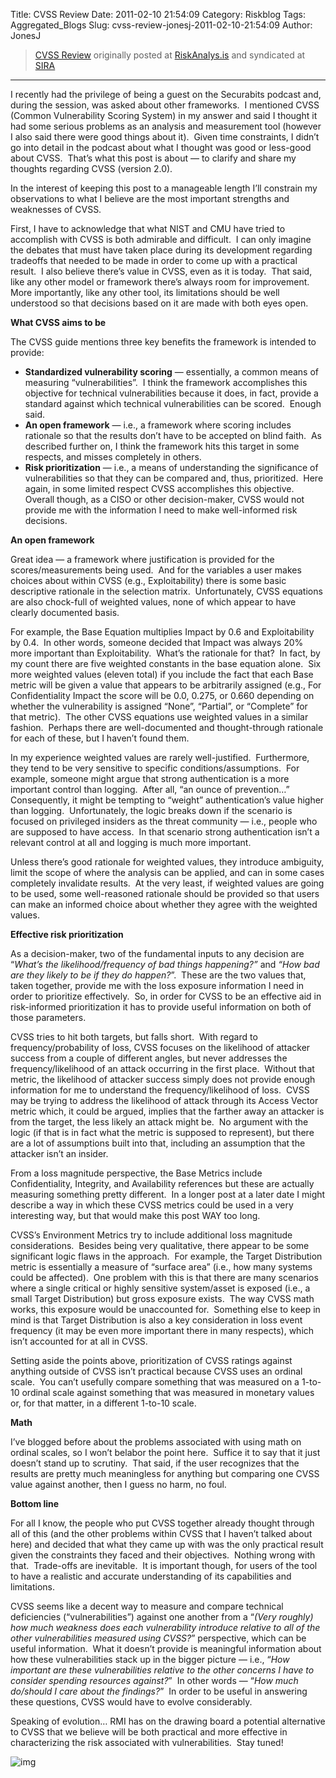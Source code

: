 Title: CVSS Review
Date: 2011-02-10 21:54:09
Category: Riskblog
Tags: Aggregated_Blogs
Slug: cvss-review-jonesj-2011-02-10-21:54:09
Author: JonesJ

>[CVSS Review](http://feedproxy.google.com/~r/Riskanalysis/~3/bbRQI9QQOxY/) originally posted at [RiskAnalys.is](http://riskmanagementinsight.com/riskanalysis) and syndicated at [SIRA](http://societyinforisk.org)
***
I recently had the privilege of being a guest on the Securabits podcast and, during the session, was asked about other frameworks.  I mentioned CVSS (Common Vulnerability Scoring System) in my answer and said I thought it had some serious problems as an analysis and measurement tool (however I also said there were good things about it).  Given time constraints, I didn’t go into detail in the podcast about what I thought was good or less-good about CVSS.  That’s what this post is about — to clarify and share my thoughts regarding CVSS (version 2.0).

In the interest of keeping this post to a manageable length I’ll constrain my observations to what I believe are the most important strengths and weaknesses of CVSS.

First, I have to acknowledge that what NIST and CMU have tried to accomplish with CVSS is both admirable and difficult.  I can only imagine the debates that must have taken place during its development regarding tradeoffs that needed to be made in order to come up with a practical result.  I also believe there’s value in CVSS, even as it is today.  That said, like any other model or framework there’s always room for improvement.  More importantly, like any other tool, its limitations should be well understood so that decisions based on it are made with both eyes open.

**What CVSS aims to be**

The CVSS guide mentions three key benefits the framework is intended to provide:

-   **Standardized vulnerability scoring** — essentially, a common means of measuring “vulnerabilities”.  I think the framework accomplishes this objective for technical vulnerabilities because it does, in fact, provide a standard against which technical vulnerabilities can be scored.  Enough said.
-   **An open framework** — i.e., a framework where scoring includes rationale so that the results don’t have to be accepted on blind faith.  As described further on, I think the framework hits this target in some respects, and misses completely in others.
-   **Risk prioritization** — i.e., a means of understanding the significance of vulnerabilities so that they can be compared and, thus, prioritized.  Here again, in some limited respect CVSS accomplishes this objective.  Overall though, as a CISO or other decision-maker, CVSS would not provide me with the information I need to make well-informed risk decisions.

**An open framework**

Great idea — a framework where justification is provided for the scores/measurements being used.  And for the variables a user makes choices about within CVSS (e.g., Exploitability) there is some basic descriptive rationale in the selection matrix.  Unfortunately, CVSS equations are also chock-full of weighted values, none of which appear to have clearly documented basis.

For example, the Base Equation multiplies Impact by 0.6 and Exploitability by 0.4.  In other words, someone decided that Impact was always 20% more important than Exploitability.  What’s the rationale for that?  In fact, by my count there are five weighted constants in the base equation alone.  Six more weighted values (eleven total) if you include the fact that each Base metric will be given a value that appears to be arbitrarily assigned (e.g., For Confidentiality Impact the score will be 0.0, 0.275, or 0.660 depending on whether the vulnerability is assigned “None”, “Partial”, or “Complete” for that metric).  The other CVSS equations use weighted values in a similar fashion.  Perhaps there are well-documented and thought-through rationale for each of these, but I haven’t found them.

In my experience weighted values are rarely well-justified.  Furthermore, they tend to be very sensitive to specific conditions/assumptions.  For example, someone might argue that strong authentication is a more important control than logging.  After all, “an ounce of prevention…”   Consequently, it might be tempting to “weight” authentication’s value higher than logging.  Unfortunately, the logic breaks down if the scenario is focused on privileged insiders as the threat community — i.e., people who are supposed to have access.  In that scenario strong authentication isn’t a relevant control at all and logging is much more important.

Unless there’s good rationale for weighted values, they introduce ambiguity, limit the scope of where the analysis can be applied, and can in some cases completely invalidate results.  At the very least, if weighted values are going to be used, some well-reasoned rationale should be provided so that users can make an informed choice about whether they agree with the weighted values.

**Effective risk prioritization**

As a decision-maker, two of the fundamental inputs to any decision are “*What’s the likelihood/frequency of bad things happening?”* and *“How bad are they likely to be if they do happen?*”.  These are the two values that, taken together, provide me with the loss exposure information I need in order to prioritize effectively.  So, in order for CVSS to be an effective aid in risk-informed prioritization it has to provide useful information on both of those parameters.

CVSS tries to hit both targets, but falls short.  With regard to frequency/probability of loss, CVSS focuses on the likelihood of attacker success from a couple of different angles, but never addresses the frequency/likelihood of an attack occurring in the first place.  Without that metric, the likelihood of attacker success simply does not provide enough information for me to understand the frequency/likelihood of loss.  CVSS may be trying to address the likelihood of attack through its Access Vector metric which, it could be argued, implies that the farther away an attacker is from the target, the less likely an attack might be.  No argument with the logic (if that is in fact what the metric is supposed to represent), but there are a lot of assumptions built into that, including an assumption that the attacker isn’t an insider.

From a loss magnitude perspective, the Base Metrics include Confidentiality, Integrity, and Availability references but these are actually measuring something pretty different.  In a longer post at a later date I might describe a way in which these CVSS metrics could be used in a very interesting way, but that would make this post WAY too long.

CVSS’s Environment Metrics try to include additional loss magnitude considerations.  Besides being very qualitative, there appear to be some significant logic flaws in the approach.  For example, the Target Distribution metric is essentially a measure of “surface area” (i.e., how many systems could be affected).  One problem with this is that there are many scenarios where a single critical or highly sensitive system/asset is exposed (i.e., a small Target Distribution) but gross exposure exists.  The way CVSS math works, this exposure would be unaccounted for.  Something else to keep in mind is that Target Distribution is also a key consideration in loss event frequency (it may be even more important there in many respects), which isn’t accounted for at all in CVSS.

Setting aside the points above, prioritization of CVSS ratings against anything outside of CVSS isn’t practical because CVSS uses an ordinal scale.  You can’t usefully compare something that was measured on a 1-to-10 ordinal scale against something that was measured in monetary values or, for that matter, in a different 1-to-10 scale.

**Math**

I’ve blogged before about the problems associated with using math on ordinal scales, so I won’t belabor the point here.  Suffice it to say that it just doesn’t stand up to scrutiny.  That said, if the user recognizes that the results are pretty much meaningless for anything but comparing one CVSS value against another, then I guess no harm, no foul.

**Bottom line**

For all I know, the people who put CVSS together already thought through all of this (and the other problems within CVSS that I haven’t talked about here) and decided that what they came up with was the only practical result given the constraints they faced and their objectives.  Nothing wrong with that.  Trade-offs are inevitable.  It is important though, for users of the tool to have a realistic and accurate understanding of its capabilities and limitations.

CVSS seems like a decent way to measure and compare technical deficiencies (“vulnerabilities”) against one another from a “*(Very roughly) how much weakness does each vulnerability introduce relative to all of the other vulnerabilities measured using CVSS?*” perspective, which can be useful information.  What it doesn’t provide is meaningful information about how these vulnerabilities stack up in the bigger picture — i.e., “*How important are these vulnerabilities relative to the other concerns I have to consider spending resources against?*”  In other words — “*How much do/should I care about the findings?*”  In order to be useful in answering these questions, CVSS would have to evolve considerably.

Speaking of evolution… RMI has on the drawing board a potential alternative to CVSS that we believe will be both practical and more effective in characterizing the risk associated with vulnerabilities.  Stay tuned!

![img](http://feeds.feedburner.com/~r/Riskanalysis/~4/bbRQI9QQOxY)


